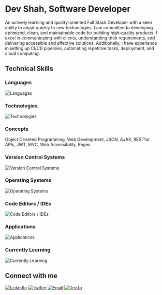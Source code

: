 # Dev Shah, Software Developer

An actively learning and quality-oriented Full Stack Developer with a keen ability to adapt quickly to new technologies. I am committed to developing optimized, clean, and maintainable code for building high-quality products. I excel in communicating with clients, understanding their requirements, and delivering accessible and effective solutions. Additionally, I have experience in setting up CI/CD pipelines, automating repetitive tasks, deployment, and cloud computing.
  
## Technical Skills

### Languages
![Languages](https://skillicons.dev/icons?i=js,ts,cs,py,bash,java,cpp,c,html,css,md&perline=10)

### Technologies
![Technologies](https://skillicons.dev/icons?i=react,nextjs,vite,nodejs,express,nestjs,docker,jest,mongodb,postgres,firebase,redis,sqlite,tailwind,bootstrap,materialui&perline=10)

### Concepts
Object Oriented Programming, Web Development, JSON, AJAX, RESTful APIs, JWT,
MVC, Web Accessibility, Regex

### Version Control Systems
![Version Control Systems](https://skillicons.dev/icons?i=git,github,githubactions,npm&perline=10)

### Operating Systems
![Operating Systems](https://skillicons.dev/icons?i=linux,ubuntu,windows&perline=10)

### Code Editors / IDEs
![Code Editors / IDEs](https://skillicons.dev/icons?i=vim,vscode,visualstudio,idea,eclipse&perline=10)

### Applications
![Applications](https://skillicons.dev/icons?i=postman,vercel,figma,pr,discord,notion,obsidian&perline=10)

### Currently Learning
![Currently Learning](https://skillicons.dev/icons?i=aws,azure&perline=10)

## Connect with me
[![LinkedIn](https://skillicons.dev/icons?i=linkedin)](https://linkedin.com/in/busycaesar)
[![Twitter](https://skillicons.dev/icons?i=twitter)](https://twitter.com/busycaesar)
[![Email](https://skillicons.dev/icons?i=gmail)](mailto:dev-jshah@outlook.com)
[![Dev.to](https://skillicons.dev/icons?i=devto)](https://dev.to/busycaesar)

